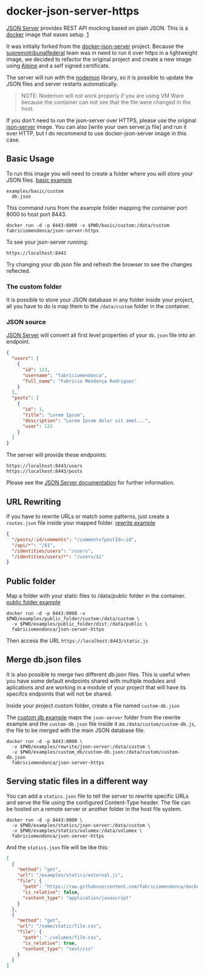 # docker-json-server-https

[JSON Server](https://github.com/typicode/json-server) provides REST API mocking based on plain JSON.
This is a [docker](https://www.docker.io) image that eases setup. [1](https://github.com/clue/docker-json-server)

It was initially forked from the [docker-json-server](https://github.com/clue/docker-json-server) project. Because the [supremotribunalfederal](https://github.com/supremotribunalfederal) team was in need to run it over https in a lightweight image, we decided to refactor the original project and create a new image using [Alpine](https://alpinelinux.org/) and a self signed certificate.

The server will run with the [nodemon](https://nodemon.io/) library, so it is possible to update the JSON files and server restarts automatically.

> NOTE: Nodemon will not work properly if you are using VM Ware because the container can not see that the file were changed in the host.

If you don't need to run the json-server over HTTPS, please use the original [json-server](https://hub.docker.com/r/clue/json-server/) image. You can also [write your own server.js file] and run it over HTTP, but I do recommend to use docker-json-server image in this case.

## Basic Usage

To run this image you will need to create a folder where you will store your JSON files. [basic example](https://github.com/fabriciomendonca/docker-json-server-https/tree/master/examples/basic)

```
examples/basic/custom
  db.json
```

This command runs from the example folder mapping the container port 8000 to host port 8443.

```
docker run -d -p 8443:8000 -v $PWD/basic/custom:/data/custom fabriciomendonca/json-server-https
```

To see your json-server running:

```
https://localhost:8443
```

Try changing your db.json file and refresh the browser to see the changes reflected.

### The custom folder

It is possible to store your JSON database in any folder inside your project, all you have to do is map them to the `/data/custom` folder in the container.

### JSON source

[JSON Server](https://github.com/typicode/json-server) will convert all first level properties of your `db.json` file into an endpoint.

```json
{
  "users": [
    {
      "id": 123,
      "username": "fabriciomendonca",
      "full_name": "Fabricio Mendonça Rodrigues"
    }
  ],
  "posts": [
    {
      "id": 1,
      "title": "Lorem Ipsum",
      "description": "Lorem Ipsum dolor sit amet...",
      "user": 123
    }
  ]
}
```

The server will provide these endpoints:

```
https://localhost:8443/users
https://localhost:8443/posts
```

Please see the [JSON Server documentation](https://github.com/typicode/json-server) for further information.

## URL Rewriting

If you have to rewrite URLs or match some patterns, just create a `routes.json` file inside your mapped folder. [rewrite example](https://github.com/fabriciomendonca/docker-json-server-https/tree/master/examples/rewrite)

```json
{
  "/posts/:id/comments": "/comments?postId=:id",
  "/api/*": "/$1",
  "/identities/users": "/users",
  "/identities/users/*": "/users/$1"
}
```

## Public folder

Map a folder with your static files to /data/public folder in the container. [public folder example](https://github.com/fabriciomendonca/docker-json-server-https/tree/master/examples/public_folder)

```
docker run -d -p 8443:8000 -v $PWD/examples/public_folder/custom:/data/custom \
  -v $PWD/examples/public_folder/dist:/data/public \
  fabriciomendonca/json-server-https
```

Then access the URL `https://localhost:8443/static.js`

## Merge db.json files

It is also possible to merge two different db.json files. This is useful when you have some default endpoints shared with multiple modules and aplications and are working in a module of your project that will have its specifcs endpoints that will not be shared.

Inside your project custom folder, create a file named `custom-db.json`

The [custom db example]() maps the `json-server` folder from the rewrite example and the `custom-db.json` file inside it as `/data/custom/custom-db.js`, the file to be merged with the main JSON database file.

```
docker run -d -p 8443:8000 \
  -v $PWD/examples/rewrite/json-server:/data/custom \
  -v $PWD/examples/custom_db/custom-db.json:/data/custom/custom-db.json
  fabriciomendonca/json-server-https
```

## Serving static files in a different way

You can add a `statics.json` file to tell the server to rewrite specific URLs and serve the file using the configured Content-Type header. The file can be hosted on a remote server or another folder in the host file system.

```
docker run -d -p 8443:8000 \
  -v $PWD/examples/statics/json-server:/data/custom \
  -v $PWD/examples/statics/volumex:/data/volumex \
  fabriciomendonca/json-server-https
```

And the `statics.json` file will be like this:

```json
[
  {
    "method": "get",
    "url": "/examples/statics/external.js",
    "file": {
      "path": "https://raw.githubusercontent.com/fabriciomendonca/docker-json-server-https/master/examples/public_folder/dist/static.js",
      "is_relative": false,
      "content_type": "application/javascript"
    }
  },
  {
    "method": "get",
    "url": "/some/static/file.css",
    "file": {
      "path": "./volumex/file.css",
      "is_relative": true,
      "content_type": "text/css"
    }
  }
]
```
